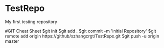# TestRepo
My first testing repository

#GIT Cheat Sheet
	$git init
	$git add .
	$git commit -m 'Initial Repository'
	$git remote add origin https://github/xzhangcrgt/TestRepo.git
	$git push -u origin master
